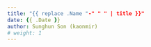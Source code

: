```yaml
---
title: "{{ replace .Name "-" " " | title }}"
date: {{ .Date }}
author: Sunghun Son (kaonmir)
# weight: 1
---
```


